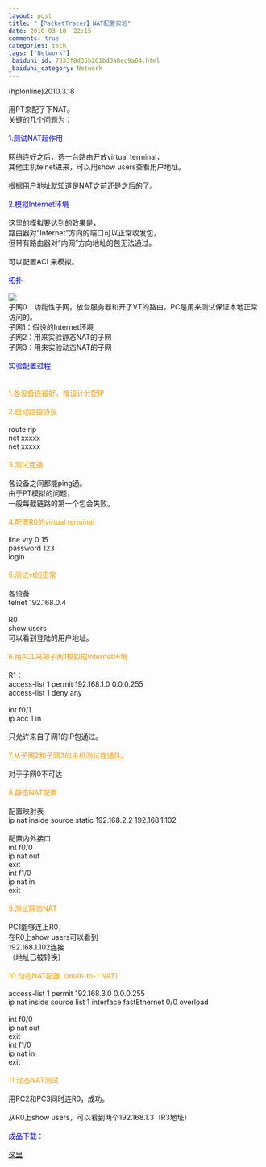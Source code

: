 ```yaml
---
layout: post
title: "【PacketTracer】NAT配置实验"
date: 2010-03-18  22:15
comments: true
categories: tech
tags: ["Network"]
_baiduhi_id: 7333f8d35b261bd3a8ec9a64.html
_baiduhi_category: Network
---
```


(hplonline)2010.3.18<br/><br/>
用PT来配了下NAT。<br/>
关键的几个问题为：<br/><br/><font color="#0000ff">1.测试NAT起作用</font><br/><br/>
网络连好之后，选一台路由开放virtual terminal，<br/>
其他主机telnet进来，可以用show users查看用户地址。<br/><br/>
根据用户地址就知道是NAT之前还是之后的了。<br/><br/><font color="#0000ff">2.模拟Internet环境</font><br/><br/>
这里的模拟要达到的效果是，<br/>
路由器对“Internet”方向的端口可以正常收发包，<br/>
但带有路由器对“内网”方向地址的包无法通过。<br/><br/>
可以配置ACL来模拟。<br/><br/><font color="#0000ff">拓扑</font><br/><br/><span><img border="0" src="http://hiphotos.baidu.com/hplonline/pic/item/97f23c7a981df1d82f73b3ad.jpg" small="0" class="blogimg"/></span><br/>
子网0：功能性子网，放台服务器和开了VT的路由，PC是用来测试保证本地正常访问的。<br/>
子网1：假设的Internet环境<br/>
子网2：用来实验静态NAT的子网<br/>
子网3：用来实验动态NAT的子网<br/><font color="#0000ff"><br/>
实验配置过程</font><br/><br/><br/><font color="#ff9900">1.各设备连接好，按设计分配IP</font><br/><br/><font color="#ff9900">2.启动路由协议</font><br/><br/>
route rip<br/>
net xxxxx<br/>
net xxxxx<br/><br/><font color="#ff9900">3.测试连通</font><br/><br/>
各设备之间都能ping通。<br/>
由于PT模拟的问题，<br/>
一般每截链路的第一个包会失败。<br/><br/><font color="#ff9900">4.配置R0的virtual terminal</font><br/><br/>
line vty 0 15<br/>
password 123<br/>
login<br/><br/><font color="#ff9900">5.测试vt的正常</font><br/><br/>
各设备<br/>
telnet 192.168.0.4 <br/><br/>
R0<br/>
show users<br/>
可以看到登陆的用户地址。<br/><br/><font color="#ff9900">6.用ACL来把子网1模拟成internet环境</font><br/><br/>
R1：<br/>
access-list 1 permit 192.168.1.0 0.0.0.255 <br/>
access-list 1 deny any<br/><br/>
int f0/1<br/>
ip acc 1 in<br/><br/>
只允许来自子网1的IP包通过。<br/><br/><font color="#ff9900">7.从子网2和子网3的主机测试连通性。</font><br/><br/>
对于子网0不可达<br/><font color="#ff9900"><br/>
8.静态NAT配置</font><br/><br/>
配置映射表<br/>
ip nat inside source static 192.168.2.2 192.168.1.102<br/><br/>
配置内外接口<br/>
int f0/0<br/>
ip nat out<br/>
exit<br/>
int f1/0<br/>
ip nat in <br/>
exit<br/><br/><font color="#ff9900">9.测试静态NAT</font><br/><br/>
PC1能够连上R0，<br/>
在R0上show users可以看到<br/>
192.168.1.102连接<br/>
（地址已被转换）<br/><font color="#ff9900"><br/>
10.动态NAT配置（multi-to-1 NAT)</font><br/><br/>
access-list 1 permit 192.168.3.0 0.0.0.255 <br/>
ip nat inside source list 1 interface fastEthernet 0/0 overload<br/><br/>
int f0/0<br/>
ip nat out<br/>
exit<br/>
int f1/0<br/>
ip nat in<br/>
exit<br/><br/><font color="#ff9900">11.动态NAT测试</font><br/><br/>
用PC2和PC3同时连R0，成功。<br/><br/>
从R0上show users，可以看到两个192.168.1.3（R3地址）<br/><br/><font color="#0000ff">成品下载：</font><br/><br/><a href="http://www.box.net/shared/8eseq8rrej" target="_blank">这里</a>
